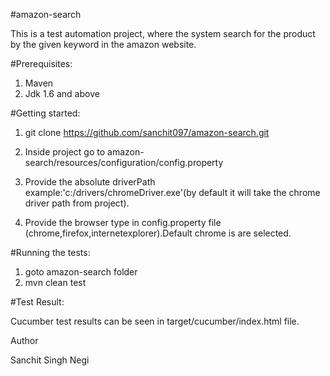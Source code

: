 #amazon-search

This is a test automation project, where the system search for the product by the given keyword in the amazon website.

#Prerequisites:

1. Maven
2. Jdk 1.6 and above

#Getting started:

1. git clone https://github.com/sanchit097/amazon-search.git

2. Inside project go to amazon-search/resources/configuration/config.property

3. Provide the absolute driverPath example:'c:/drivers/chromeDriver.exe'(by default it will take the chrome driver path from project). 

4. Provide the browser type in config.property file (chrome,firefox,internetexplorer).Default chrome is are selected.

#Running the tests:

1. goto amazon-search folder
2. mvn clean test

#Test Result:

Cucumber test results can be seen in target/cucumber/index.html file.


Author

Sanchit Singh Negi
